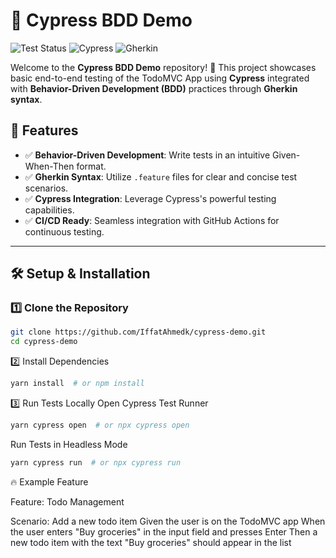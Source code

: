 # 🚀 Cypress BDD Demo

![Test Status](https://github.com/IffatAhmedk/cypress-demo/actions/workflows/e2e.yml/badge.svg)
![Cypress](https://img.shields.io/badge/Tested%20With-Cypress-4E4E4E?style=flat&logo=cypress&logoColor=white)
![Gherkin](https://img.shields.io/badge/BDD-Gherkin-8dc63f?style=flat&logo=gherkin&logoColor=white)

Welcome to the **Cypress BDD Demo** repository! 🎯 This project showcases basic end-to-end testing of the TodoMVC App using **Cypress** integrated with **Behavior-Driven Development (BDD)** practices through **Gherkin syntax**.

## 📌 Features

- ✅ **Behavior-Driven Development**: Write tests in an intuitive Given-When-Then format.
- ✅ **Gherkin Syntax**: Utilize `.feature` files for clear and concise test scenarios.
- ✅ **Cypress Integration**: Leverage Cypress's powerful testing capabilities.
- ✅ **CI/CD Ready**: Seamless integration with GitHub Actions for continuous testing.

---

## 🛠️ Setup & Installation

### 1️⃣ Clone the Repository

```bash
git clone https://github.com/IffatAhmedk/cypress-demo.git
cd cypress-demo
```

2️⃣ Install Dependencies
```bash
yarn install  # or npm install
```

3️⃣ Run Tests Locally
Open Cypress Test Runner
```bash
yarn cypress open  # or npx cypress open
```

Run Tests in Headless Mode
```bash
yarn cypress run  # or npx cypress run

```

🔥 Example Feature

Feature: Todo Management

  Scenario: Add a new todo item
    Given the user is on the TodoMVC app
    When the user enters "Buy groceries" in the input field and presses Enter
    Then a new todo item with the text "Buy groceries" should appear in the list

